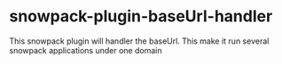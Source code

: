 # snowpack-plugin-baseUrl-handler
This snowpack plugin will handler the baseUrl. This make it run several snowpack applications under one domain
